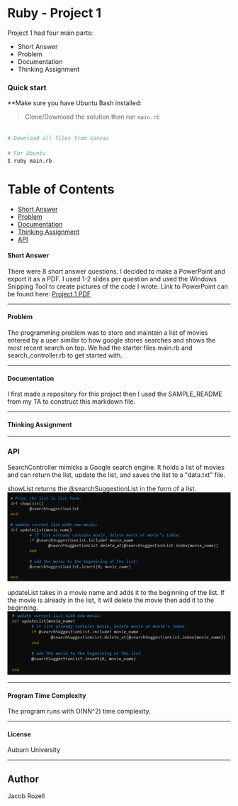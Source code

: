 # Ruby - Project 1

Project 1 had four main parts:

* Short Answer
* Problem
* Documentation
* Thinking Assignment

### Quick start
**Make sure you have Ubuntu Bash installed:

> Clone/Download the solution then run `main.rb`

```bash

# Download all files from canvas

# For Ubuntu
$ ruby main.rb

```

# Table of Contents
* [Short Answer](#short-answer)
* [Problem](#problem)
* [Documentation](#documentation)
* [Thinking Assignment](#thinking-assignment)
* [API](#api)

#### Short Answer
There were 8 short answer questions. I decided to make a PowerPoint and export it as a PDF. I used 1-2 slides per question and used the Windows Snipping Tool to create pictures of the code I wrote. Link to PowerPoint can be found here: [Project 1 PDF](https://github.com/jacobrozell/Ruby_Project1/blob/master/Ruby%20-%20Short%20Answer.pdf)
___

#### Problem
The programming problem was to store and maintain a list of movies entered by a user similar to how google stores searches and shows the most recent search on top. We had the starter files main.rb and search_controller.rb to get started with. 
___

#### Documentation
I first made a repository for this project then I used the SAMPLE_README from my TA to construct this markdown file. 
___

#### Thinking Assignment
___

### API

SearchController mimicks a Google search engine. It holds a list of movies and can return the list, update the list, and saves the list to a "data.txt" file. 

showList returns the @searchSuggestionList in the form of a list.
![show list](https://github.com/jacobrozell/Ruby_Project1/blob/master/Images/snippet.PNG)

updateList takes in a movie name and adds it to the beginning of the list. If the movie is already in the list, it will delete the movie then add it to the beginning.
![updateList](https://github.com/jacobrozell/Ruby_Project1/blob/master/Images/updateList.PNG)
___

#### Program Time Complexity
The program runs with O(NN^2) time complexity.

___

#### License
Auburn University

___

## Author
Jacob Rozell
